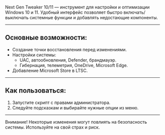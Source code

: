 Next Gen Tweaker 10/11 — инструмент для настройки и оптимизации Windows 10 и 11. Удобный интерфейс позволяет быстро включать/выключать системные функции и добавлять недостающие компоненты.

---

## Основные возможности:
- Создание точки восстановления перед изменениями.
- Настройки системы:
  - UAC, автообновления, Defender, брандмауэр.
  - Гибернация, телеметрия, OneDrive, Microsoft Edge.
- Добавление Microsoft Store в LTSC.

---

## Как пользоваться:
1. Запустите скрипт с правами администратора.
2. Следуйте подсказкам и выбирайте нужные опции из меню.

---

Внимание! Некоторые изменения могут повлиять на безопасность системы. Используйте на свой страх и риск.
